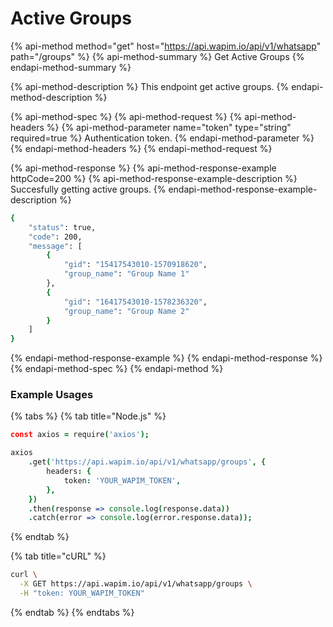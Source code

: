 # Active Groups

{% api-method method="get" host="https://api.wapim.io/api/v1/whatsapp" path="/groups" %}
{% api-method-summary %}
Get Active Groups
{% endapi-method-summary %}

{% api-method-description %}
This endpoint get active groups.
{% endapi-method-description %}

{% api-method-spec %}
{% api-method-request %}
{% api-method-headers %}
{% api-method-parameter name="token" type="string" required=true %}
Authentication token.
{% endapi-method-parameter %}
{% endapi-method-headers %}
{% endapi-method-request %}

{% api-method-response %}
{% api-method-response-example httpCode=200 %}
{% api-method-response-example-description %}
Succesfully getting active groups.
{% endapi-method-response-example-description %}

```bash
{
	"status": true,
	"code": 200,
	"message": [
		{
			"gid": "15417543010-1570918620",
			"group_name": "Group Name 1"
		},
		{
			"gid": "16417543010-1578236320",
			"group_name": "Group Name 2"
		}
	]
}
```
{% endapi-method-response-example %}
{% endapi-method-response %}
{% endapi-method-spec %}
{% endapi-method %}

### Example Usages

{% tabs %}
{% tab title="Node.js" %}
```coffeescript
const axios = require('axios');

axios
	.get('https://api.wapim.io/api/v1/whatsapp/groups', {
		headers: {
			token: 'YOUR_WAPIM_TOKEN',
		},
	})
	.then(response => console.log(response.data))
	.catch(error => console.log(error.response.data));
```
{% endtab %}

{% tab title="cURL" %}
```bash
curl \
  -X GET https://api.wapim.io/api/v1/whatsapp/groups \
  -H "token: YOUR_WAPIM_TOKEN"
```
{% endtab %}
{% endtabs %}

